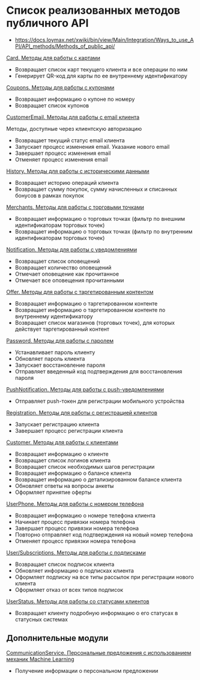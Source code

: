 # Список реализованных методов публичного API

* https://docs.loymax.net/xwiki/bin/view/Main/Integration/Ways_to_use_API/API_methods/Methods_of_public_api/

[Card. Методы для работы с картами](https://docs.loymax.net/xwiki/bin/view/Main/Integration/Ways_to_use_API/API_methods/Methods_of_public_api/Cards/)

* Возвращает список карт текущего клиента и все операции по ним
* Генерирует QR-код для карты по ее внутреннему идентификатору

[Coupons. Методы для работы с купонами](https://docs.loymax.net/xwiki/bin/view/Main/Integration/Ways_to_use_API/API_methods/Methods_of_public_api/Coupons/)

* Возвращает информацию о купоне по номеру
* Возвращает список купонов

[CustomerEmail. Методы для работы с email клиента](https://docs.loymax.net/xwiki/bin/view/Main/Integration/Ways_to_use_API/API_methods/Methods_of_public_api/Email/)

Методы, доступные через клиентскую авторизацию
* Возвращает текущий статус email клиента
* Запускает процесс изменения email. Указание нового email
* Завершает процесс изменения email
* Отменяет процесс изменения email

[History. Методы для работы с историческими данными](https://docs.loymax.net/xwiki/bin/view/Main/Integration/Ways_to_use_API/API_methods/Methods_of_public_api/History/)

* Возвращает историю операций клиента
* Возвращает сумму покупок, сумму начисленных и списанных бонусов в рамках покупок

[Merchants. Методы для работы с торговыми точками](https://docs.loymax.net/xwiki/bin/view/Main/Integration/Ways_to_use_API/API_methods/Methods_of_public_api/Merchants/)

* Возвращает информацию о торговых точках (фильтр по внешним идентификаторам торговых точек)
* Возвращает информацию о торговых точках (фильтр по внутренним идентификаторам торговых точек)

[Notification. Методы для работы с уведомлениями](https://docs.loymax.net/xwiki/bin/view/Main/Integration/Ways_to_use_API/API_methods/Methods_of_public_api/Notification/)

* Возвращает список оповещений
* Возвращает количество оповещений
* Отмечает оповещение как прочитанное
* Отмечает все оповещения прочитанными

[Offer. Методы для работы с таргетированным контентом](https://docs.loymax.net/xwiki/bin/view/Main/Integration/Ways_to_use_API/API_methods/Methods_of_public_api/Offer/)

* Возвращает информацию о таргетированном контенте
* Возвращает информацию о таргетированном контенте по внутреннему идентификатору
* Возвращает список магазинов (торговых точек), для которых действует таргетированный контент

[Password. Методы для работы с паролем](https://docs.loymax.net/xwiki/bin/view/Main/Integration/Ways_to_use_API/API_methods/Methods_of_public_api/Password/)

* Устанавливает пароль клиенту
* Обновляет пароль клиента
* Запускает восстановление пароля
* Отправляет введенный код подтверждения для восстановления пароля

[PushNotification. Методы для работы с push-уведомлениями](https://docs.loymax.net/xwiki/bin/view/Main/Integration/Ways_to_use_API/API_methods/Methods_of_public_api/Pushes/)

* Отправляет push-токен для регистрации мобильного устройства

[Registration. Методы для работы с регистрацией клиентов](https://docs.loymax.net/xwiki/bin/view/Main/Integration/Ways_to_use_API/API_methods/Methods_of_public_api/registration/)

* Запускает регистрацию клиента
* Завершает процесс регистрации клиента

[Customer. Методы для работы с клиентами](https://docs.loymax.net/xwiki/bin/view/Main/Integration/Ways_to_use_API/API_methods/Methods_of_public_api/User/)

* Возвращает информацию о клиенте
* Возвращает список логинов клиента
* Возвращает список необходимых шагов регистрации
* Возвращает информацию о балансе клиента
* Возвращает информацию о детализированном балансе клиента
* Обновляет ответы на вопросы анкеты
* Оформляет принятие оферты

[UserPhone. Методы для работы с номером телефона](https://docs.loymax.net/xwiki/bin/view/Main/Integration/Ways_to_use_API/API_methods/Methods_of_public_api/User/PhoneNumber/)

* Возвращает информацию о номере телефона клиента
* Начинает процесс привязки номера телефона
* Завершает процесс привязки номера телефона
* Повторно отправляет код подтверждения на новый номер телефона
* Отменяет процесс привязки номера телефона

[User/Subscriptions. Методы для работы с подписками](https://docs.loymax.net/xwiki/bin/view/Main/Integration/Ways_to_use_API/API_methods/Methods_of_public_api/User/Subscriptions/)

* Возвращает список подписок клиента
* Обновляет информацию о подписках клиента
* Оформляет подписку на все типы рассылок при регистрации нового клиента
* Оформляет отказ от всех типов подписок

[UserStatus. Методы для работы со статусами клиентов](https://docs.loymax.net/xwiki/bin/view/Main/Integration/Ways_to_use_API/API_methods/Methods_of_public_api/User/Status/)

* Возвращает клиенту подробную информацию о его статусах в статусных системах

## Дополнительные модули

[CommunicationService. Персональные предложения с использованием механик Machine Learning](https://docs.loymax.net/xwiki/bin/view/Main/Installation_and_configuration/Extra_modules/CommunicationService_ML/)

* Получение информации о персональном предложении
